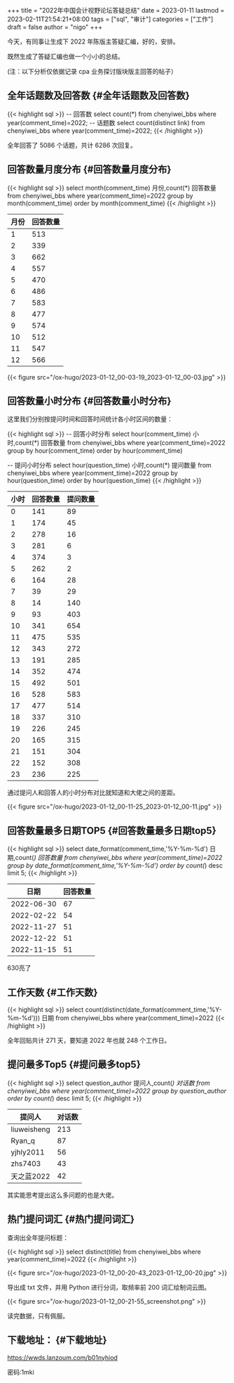 +++
title = "2022年中国会计视野论坛答疑总结"
date = 2023-01-11
lastmod = 2023-02-11T21:54:21+08:00
tags = ["sql", "审计"]
categories = ["工作"]
draft = false
author = "nigo"
+++

今天，有同事让生成下 2022 年陈版主答疑汇编，好的，安排。

既然生成了答疑汇编也做一个小小的总结。

(注：以下分析仅依据记录 cpa 业务探讨版块版主回答的帖子）


## 全年话题数及回答数 {#全年话题数及回答数}

{{< highlight sql >}}
-- 回答数
select count(*)  from chenyiwei_bbs where year(comment_time)=2022;
-- 话题数
select count(distinct link)  from chenyiwei_bbs where year(comment_time)=2022;
{{< /highlight >}}

全年回答了 5086 个话题，共计 6286 次回复。


## 回答数量月度分布 {#回答数量月度分布}

{{< highlight sql >}}
select month(comment_time) 月份,count(*) 回答数量
from chenyiwei_bbs
where year(comment_time)=2022
group by month(comment_time)
order by month(comment_time)
{{< /highlight >}}

| 月份 | 回答数量 |
|----|------|
| 1  | 513  |
| 2  | 339  |
| 3  | 662  |
| 4  | 557  |
| 5  | 470  |
| 6  | 486  |
| 7  | 583  |
| 8  | 477  |
| 9  | 574  |
| 10 | 512  |
| 11 | 547  |
| 12 | 566  |

{{< figure src="/ox-hugo/2023-01-12_00-03-19_2023-01-12_00-03.jpg" >}}


## 回答数量小时分布 {#回答数量小时分布}

这里我们分别按提问时间和回答时间统计各小时区间的数量：

{{< highlight sql >}}
-- 回答小时分布
select hour(comment_time) 小时,count(*) 回答数量 from chenyiwei_bbs where year(comment_time)=2022
group by hour(comment_time)
order by hour(comment_time)

-- 提问小时分布
select hour(question_time) 小时,count(*) 提问数量 from chenyiwei_bbs where year(comment_time)=2022
group by hour(question_time)
order by hour(question_time)
{{< /highlight >}}

| 小时 | 回答数量 | 提问数量 |
|----|------|------|
| 0  | 141  | 89   |
| 1  | 174  | 45   |
| 2  | 278  | 16   |
| 3  | 281  | 6    |
| 4  | 374  | 3    |
| 5  | 262  | 2    |
| 6  | 164  | 28   |
| 7  | 39   | 29   |
| 8  | 14   | 140  |
| 9  | 93   | 403  |
| 10 | 341  | 654  |
| 11 | 475  | 535  |
| 12 | 343  | 272  |
| 13 | 191  | 285  |
| 14 | 352  | 474  |
| 15 | 492  | 501  |
| 16 | 528  | 583  |
| 17 | 477  | 514  |
| 18 | 337  | 310  |
| 19 | 226  | 245  |
| 20 | 165  | 315  |
| 21 | 151  | 304  |
| 22 | 152  | 308  |
| 23 | 236  | 225  |

通过提问人和回答人的小时分布对比就知道和大佬之间的差距。

{{< figure src="/ox-hugo/2023-01-12_00-11-25_2023-01-12_00-11.jpg" >}}


## 回答数量最多日期TOP5 {#回答数量最多日期top5}

{{< highlight sql >}}
select date_format(comment_time,'%Y-%m-%d') 日期,count(*) 回答数量
from chenyiwei_bbs where year(comment_time)=2022
group by date_format(comment_time,'%Y-%m-%d')
order by count(*) desc limit 5;
{{< /highlight >}}

| 日期       | 回答数量 |
|----------|------|
| 2022-06-30 | 67   |
| 2022-02-22 | 54   |
| 2022-11-27 | 51   |
| 2022-12-22 | 51   |
| 2022-11-15 | 51   |

630亮了


## 工作天数 {#工作天数}

{{< highlight sql >}}
select count(distinct(date_format(comment_time,'%Y-%m-%d'))) 日期
from chenyiwei_bbs where year(comment_time)=2022
{{< /highlight >}}

全年回贴共计 271 天，要知道 2022 年也就 248 个工作日。


## 提问最多Top5 {#提问最多top5}

{{< highlight sql >}}
select question_author 提问人,count(*) 对话数 from chenyiwei_bbs
where year(comment_time)=2022
group by question_author
order by count(*) desc
limit 5;
{{< /highlight >}}

| 提问人      | 对话数 |
|----------|-----|
| liuweisheng | 213 |
| Ryan_q      | 87  |
| yjhly2011   | 56  |
| zhs7403     | 43  |
| 天之蓝2022  | 42  |

其实能思考提出这么多问题的也是大佬。


## 热门提问词汇 {#热门提问词汇}

查询出全年提问标题：

{{< highlight sql >}}
select distinct(title) from chenyiwei_bbs
where year(comment_time)=2022
{{< /highlight >}}

{{< figure src="/ox-hugo/2023-01-12_00-20-43_2023-01-12_00-20.jpg" >}}

导出成 txt 文件，并用 Python 进行分词，取频率前 200 词汇绘制词云图。

{{< figure src="/ox-hugo/2023-01-12_00-21-55_screenshot.png" >}}

读完数据，只有佩服。


## 下载地址： {#下载地址}

<https://wwds.lanzoum.com/b01nyhiod>

密码:1mki
